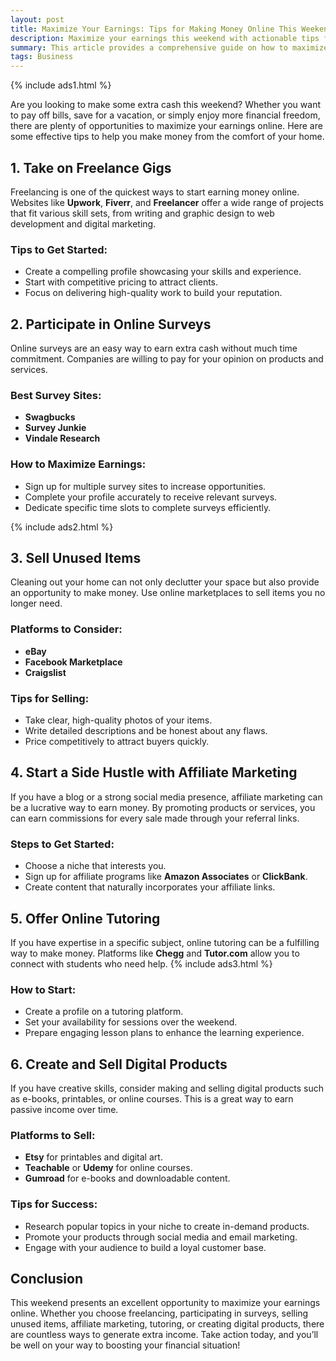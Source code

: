 ```yaml
---
layout: post
title: Maximize Your Earnings: Tips for Making Money Online This Weekend
description: Maximize your earnings this weekend with actionable tips for making money online. From freelancing and online surveys to selling unused items and affiliate marketing, discover how to boost your income quickly and effectively.
summary: This article provides a comprehensive guide on how to maximize your earnings online over the weekend. It covers various strategies, including freelancing, participating in online surveys, selling unused items, affiliate marketing, online tutoring, and creating digital products. Each method includes practical steps and tips to help you start earning money quickly. By taking action this weekend, you can enhance your financial situation and achieve your financial goals.
tags: Business
---
```


{% include ads1.html %}

Are you looking to make some extra cash this weekend? Whether you want to pay off bills, save for a vacation, or simply enjoy more financial freedom, there are plenty of opportunities to maximize your earnings online. Here are some effective tips to help you make money from the comfort of your home.

## 1. Take on Freelance Gigs

Freelancing is one of the quickest ways to start earning money online. Websites like **Upwork**, **Fiverr**, and **Freelancer** offer a wide range of projects that fit various skill sets, from writing and graphic design to web development and digital marketing.

### Tips to Get Started:
- Create a compelling profile showcasing your skills and experience.
- Start with competitive pricing to attract clients.
- Focus on delivering high-quality work to build your reputation.

## 2. Participate in Online Surveys

Online surveys are an easy way to earn extra cash without much time commitment. Companies are willing to pay for your opinion on products and services.

### Best Survey Sites:
- **Swagbucks**
- **Survey Junkie**
- **Vindale Research**

### How to Maximize Earnings:
- Sign up for multiple survey sites to increase opportunities.
- Complete your profile accurately to receive relevant surveys.
- Dedicate specific time slots to complete surveys efficiently.

{% include ads2.html %}

## 3. Sell Unused Items

Cleaning out your home can not only declutter your space but also provide an opportunity to make money. Use online marketplaces to sell items you no longer need.

### Platforms to Consider:
- **eBay**
- **Facebook Marketplace**
- **Craigslist**

### Tips for Selling:
- Take clear, high-quality photos of your items.
- Write detailed descriptions and be honest about any flaws.
- Price competitively to attract buyers quickly.

## 4. Start a Side Hustle with Affiliate Marketing

If you have a blog or a strong social media presence, affiliate marketing can be a lucrative way to earn money. By promoting products or services, you can earn commissions for every sale made through your referral links.

### Steps to Get Started:
- Choose a niche that interests you.
- Sign up for affiliate programs like **Amazon Associates** or **ClickBank**.
- Create content that naturally incorporates your affiliate links.

## 5. Offer Online Tutoring

If you have expertise in a specific subject, online tutoring can be a fulfilling way to make money. Platforms like **Chegg** and **Tutor.com** allow you to connect with students who need help.
{% include ads3.html %}
### How to Start:
- Create a profile on a tutoring platform.
- Set your availability for sessions over the weekend.
- Prepare engaging lesson plans to enhance the learning experience.

## 6. Create and Sell Digital Products

If you have creative skills, consider making and selling digital products such as e-books, printables, or online courses. This is a great way to earn passive income over time.

### Platforms to Sell:
- **Etsy** for printables and digital art.
- **Teachable** or **Udemy** for online courses.
- **Gumroad** for e-books and downloadable content.

### Tips for Success:
- Research popular topics in your niche to create in-demand products.
- Promote your products through social media and email marketing.
- Engage with your audience to build a loyal customer base.

## Conclusion

This weekend presents an excellent opportunity to maximize your earnings online. Whether you choose freelancing, participating in surveys, selling unused items, affiliate marketing, tutoring, or creating digital products, there are countless ways to generate extra income. Take action today, and you’ll be well on your way to boosting your financial situation!





